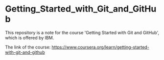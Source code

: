 # Getting_Started_with_Git_and_GitHub
This repository is a note for the course 'Getting Started with Git and GitHub', which is offered by IBM.

The link of the course: https://www.coursera.org/learn/getting-started-with-git-and-github
